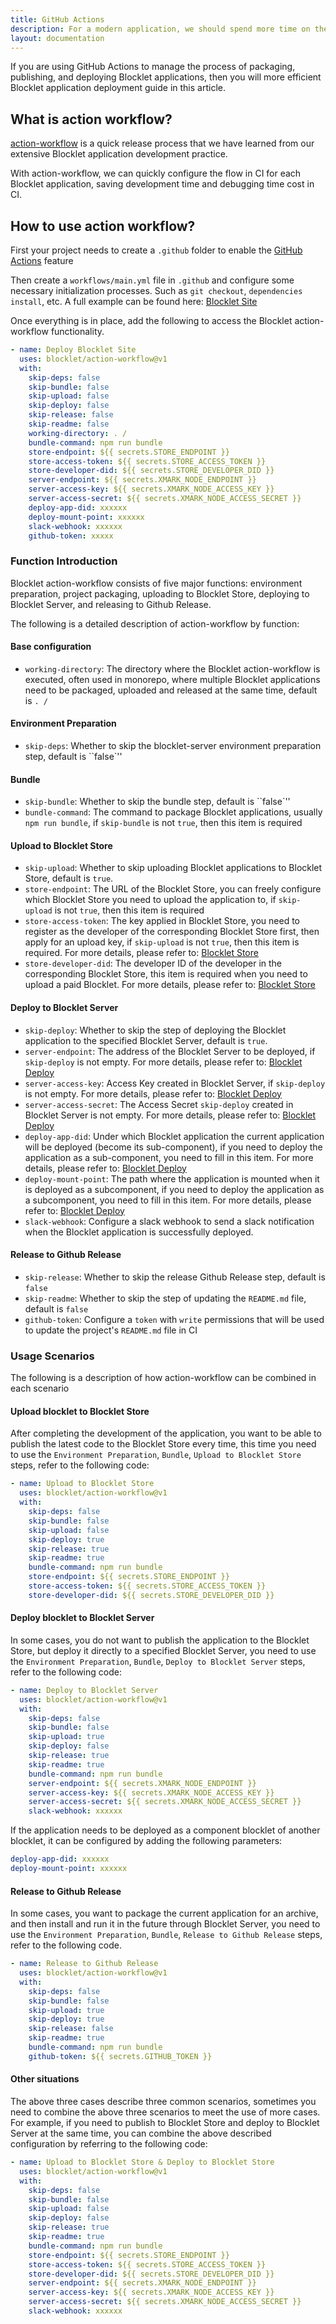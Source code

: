 ```yaml
---
title: GitHub Actions
description: For a modern application, we should spend more time on the development project rather than dealing with the packaging process of each release instead. This article will make it easier for you to use GitHub Actions to improve your productivity.
layout: documentation
---
```


If you are using GitHub Actions to manage the process of packaging, publishing, and deploying Blocklet applications, then you will more efficient Blocklet application deployment guide in this article.

## What is action workflow?

[action-workflow](https://github.com/blocklet/action-workflow) is a quick release process that we have learned from our extensive Blocklet application development practice.

With action-workflow, we can quickly configure the flow in CI for each Blocklet application, saving development time and debugging time cost in CI.

## How to use action workflow?

First your project needs to create a `.github` folder to enable the [GitHub Actions](https://docs.github.com/en/actions) feature

Then create a `workflows/main.yml` file in `.github` and configure some necessary initialization processes. Such as `git checkout`, `dependencies install`, etc. A full example can be found here: [Blocklet Site](https://github.com/blocklet/publish-kit/blob/master/.github/workflows/main.yml)

Once everything is in place, add the following to access the Blocklet action-workflow functionality.

```yaml
- name: Deploy Blocklet Site
  uses: blocklet/action-workflow@v1
  with:
    skip-deps: false
    skip-bundle: false
    skip-upload: false
    skip-deploy: false
    skip-release: false
    skip-readme: false
    working-directory: . /
    bundle-command: npm run bundle
    store-endpoint: ${{ secrets.STORE_ENDPOINT }}
    store-access-token: ${{ secrets.STORE_ACCESS_TOKEN }}
    store-developer-did: ${{ secrets.STORE_DEVELOPER_DID }}
    server-endpoint: ${{ secrets.XMARK_NODE_ENDPOINT }}
    server-access-key: ${{ secrets.XMARK_NODE_ACCESS_KEY }}
    server-access-secret: ${{ secrets.XMARK_NODE_ACCESS_SECRET }}
    deploy-app-did: xxxxxx
    deploy-mount-point: xxxxxx
    slack-webhook: xxxxxx
    github-token: xxxxx
```

### Function Introduction

Blocklet action-workflow consists of five major functions: environment preparation, project packaging, uploading to Blocklet Store, deploying to Blocklet Server, and releasing to Github Release.

The following is a detailed description of action-workflow by function:

#### Base configuration
- `working-directory`: The directory where the Blocklet action-workflow is executed, often used in monorepo, where multiple Blocklet applications need to be packaged, uploaded and released at the same time, default is `. /`

#### Environment Preparation

- `skip-deps`: Whether to skip the blocklet-server environment preparation step, default is ``false`''

#### Bundle

- `skip-bundle`: Whether to skip the bundle step, default is ``false`''
- `bundle-command`: The command to package Blocklet applications, usually `npm run bundle`, if `skip-bundle` is not `true`, then this item is required

#### Upload to Blocklet Store
- `skip-upload`: Whether to skip uploading Blocklet applications to Blocklet Store, default is `true`.
- `store-endpoint`: The URL of the Blocklet Store, you can freely configure which Blocklet Store you need to upload the application to, if `skip-upload` is not `true`, then this item is required
- `store-access-token`: The key applied in Blocklet Store, you need to register as the developer of the corresponding Blocklet Store first, then apply for an upload key, if `skip-upload` is not `true`, then this item is required. For more details, please refer to: [Blocklet Store](https://store.blocklet.dev/docs)
- `store-developer-did`: The developer ID of the developer in the corresponding Blocklet Store, this item is required when you need to upload a paid Blocklet. For more details, please refer to: [Blocklet Store](https://store.blocklet.dev/docs)

#### Deploy to Blocklet Server
- `skip-deploy`: Whether to skip the step of deploying the Blocklet application to the specified Blocklet Server, default is `true`.
- `server-endpoint`: The address of the Blocklet Server to be deployed, if `skip-deploy` is not empty. For more details, please refer to: [Blocklet Deploy](/reference/blocklet-cli#deploy)
- `server-access-key`: Access Key created in Blocklet Server, if `skip-deploy` is not empty. For more details, please refer to: [Blocklet Deploy](/reference/blocklet-cli#deploy)
- `server-access-secret`: The Access Secret `skip-deploy` created in Blocklet Server is not empty. For more details, please refer to: [Blocklet Deploy](/reference/blocklet-cli#deploy)
- `deploy-app-did`: Under which Blocklet application the current application will be deployed (become its sub-component), if you need to deploy the application as a sub-component, you need to fill in this item. For more details, please refer to: [Blocklet Deploy](/reference/blocklet-cli#deploy)
- `deploy-mount-point`: The path where the application is mounted when it is deployed as a subcomponent, if you need to deploy the application as a subcomponent, you need to fill in this item. For more details, please refer to: [Blocklet Deploy](/reference/blocklet-cli#deploy)
- `slack-webhook`: Configure a slack webhook to send a slack notification when the Blocklet application is successfully deployed.

#### Release to Github Release
- `skip-release`: Whether to skip the release Github Release step, default is `false`
- `skip-readme`: Whether to skip the step of updating the `README.md` file, default is `false`
- `github-token`: Configure a `token` with `write` permissions that will be used to update the project's `README.md` file in CI


### Usage Scenarios
The following is a description of how action-workflow can be combined in each scenario
#### Upload blocklet to Blocklet Store
After completing the development of the application, you want to be able to publish the latest code to the Blocklet Store every time, this time you need to use the `Environment Preparation`, `Bundle`, `Upload to Blocklet Store` steps, refer to the following code:
```yaml
- name: Upload to Blocklet Store
  uses: blocklet/action-workflow@v1
  with:
    skip-deps: false
    skip-bundle: false
    skip-upload: false
    skip-deploy: true
    skip-release: true
    skip-readme: true
    bundle-command: npm run bundle
    store-endpoint: ${{ secrets.STORE_ENDPOINT }}
    store-access-token: ${{ secrets.STORE_ACCESS_TOKEN }}
    store-developer-did: ${{ secrets.STORE_DEVELOPER_DID }}
```

#### Deploy blocklet to Blocklet Server
In some cases, you do not want to publish the application to the Blocklet Store, but deploy it directly to a specified Blocklet Server, you need to use the `Environment Preparation`, `Bundle`, `Deploy to Blocklet Server` steps, refer to the following code:
```yaml
- name: Deploy to Blocklet Server
  uses: blocklet/action-workflow@v1
  with:
    skip-deps: false
    skip-bundle: false
    skip-upload: true
    skip-deploy: false
    skip-release: true
    skip-readme: true
    bundle-command: npm run bundle
    server-endpoint: ${{ secrets.XMARK_NODE_ENDPOINT }}
    server-access-key: ${{ secrets.XMARK_NODE_ACCESS_KEY }}
    server-access-secret: ${{ secrets.XMARK_NODE_ACCESS_SECRET }}
    slack-webhook: xxxxxx
```

If the application needs to be deployed as a component blocklet of another blocklet, it can be configured by adding the following parameters:
```yaml
deploy-app-did: xxxxxx
deploy-mount-point: xxxxxx
```

#### Release to Github Release
In some cases, you want to package the current application for an archive, and then install and run it in the future through Blocklet Server, you need to use the `Environment Preparation`, `Bundle`, `Release to Github Release` steps, refer to the following code.
```yaml
- name: Release to Github Release
  uses: blocklet/action-workflow@v1
  with:
    skip-deps: false
    skip-bundle: false
    skip-upload: true
    skip-deploy: true
    skip-release: false
    skip-readme: true
    bundle-command: npm run bundle
    github-token: ${{ secrets.GITHUB_TOKEN }}
```

#### Other situations
The above three cases describe three common scenarios, sometimes you need to combine the above three scenarios to meet the use of more cases. For example, if you need to publish to Blocklet Store and deploy to Blocklet Server at the same time, you can combine the above described configuration by referring to the following code:

```yaml
- name: Upload to Blocklet Store & Deploy to Blocklet Store
  uses: blocklet/action-workflow@v1
  with:
    skip-deps: false
    skip-bundle: false
    skip-upload: false
    skip-deploy: false
    skip-release: true
    skip-readme: true
    bundle-command: npm run bundle
    store-endpoint: ${{ secrets.STORE_ENDPOINT }}
    store-access-token: ${{ secrets.STORE_ACCESS_TOKEN }}
    store-developer-did: ${{ secrets.STORE_DEVELOPER_DID }}
    server-endpoint: ${{ secrets.XMARK_NODE_ENDPOINT }}
    server-access-key: ${{ secrets.XMARK_NODE_ACCESS_KEY }}
    server-access-secret: ${{ secrets.XMARK_NODE_ACCESS_SECRET }}
    slack-webhook: xxxxxx
```
